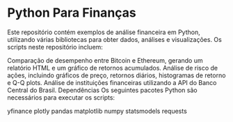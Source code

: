 # Python Para Finanças

Este repositório contém exemplos de análise financeira em Python, utilizando várias bibliotecas para obter dados, análises e visualizações. Os scripts neste repositório incluem:

Comparação de desempenho entre Bitcoin e Ethereum, gerando um relatório HTML e um gráfico de retornos acumulados.
Análise de risco de ações, incluindo gráficos de preço, retornos diários, histogramas de retorno e Q-Q plots.
Análise de instituições financeiras utilizando a API do Banco Central do Brasil.
Dependências
Os seguintes pacotes Python são necessários para executar os scripts:

yfinance
plotly
pandas
matplotlib
numpy
statsmodels
requests
